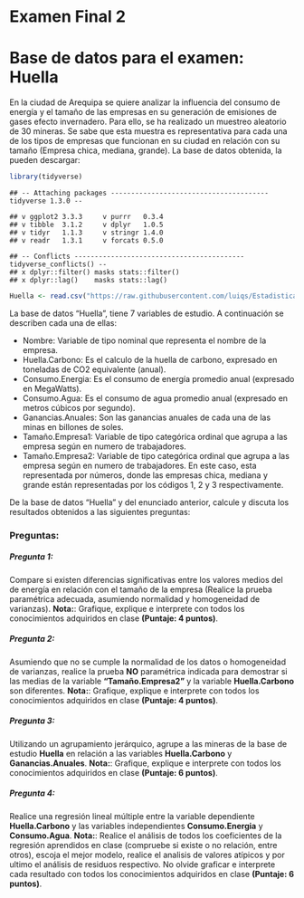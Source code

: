 Examen Final 2
================

# Base de datos para el examen: Huella

En la ciudad de Arequipa se quiere analizar la influencia del consumo de
energía y el tamaño de las empresas en su generación de emisiones de
gases efecto invernadero. Para ello, se ha realizado un muestreo
aleatorio de 30 mineras. Se sabe que esta muestra es representativa para
cada una de los tipos de empresas que funcionan en su ciudad en relación
con su tamaño (Empresa chica, mediana, grande). La base de datos
obtenida, la pueden descargar:

``` r
library(tidyverse)
```

    ## -- Attaching packages --------------------------------------- tidyverse 1.3.0 --

    ## v ggplot2 3.3.3     v purrr   0.3.4
    ## v tibble  3.1.2     v dplyr   1.0.5
    ## v tidyr   1.1.3     v stringr 1.4.0
    ## v readr   1.3.1     v forcats 0.5.0

    ## -- Conflicts ------------------------------------------ tidyverse_conflicts() --
    ## x dplyr::filter() masks stats::filter()
    ## x dplyr::lag()    masks stats::lag()

``` r
Huella <- read.csv("https://raw.githubusercontent.com/luiqs/Estadistica-Aplicada/main/PDB/Huella.csv")
```

La base de datos “Huella”, tiene 7 variables de estudio. A continuación
se describen cada una de ellas:

-   Nombre: Variable de tipo nominal que representa el nombre de la
    empresa.
-   Huella.Carbono: Es el calculo de la huella de carbono, expresado en
    toneladas de CO2 equivalente (anual).
-   Consumo.Energia: Es el consumo de energía promedio anual (expresado
    en MegaWatts).
-   Consumo.Agua: Es el consumo de agua promedio anual (expresado en
    metros cúbicos por segundo).
-   Ganancias.Anuales: Son las ganancias anuales de cada una de las
    minas en billones de soles.
-   Tamaño.Empresa1: Variable de tipo categórica ordinal que agrupa a
    las empresa según en numero de trabajadores.
-   Tamaño.Empresa2: Variable de tipo categórica ordinal que agrupa a
    las empresa según en numero de trabajadores. En este caso, esta
    representada por números, donde las empresas chica, mediana y grande
    están representadas por los códigos 1, 2 y 3 respectivamente.

De la base de datos “Huella” y del enunciado anterior, calcule y discuta
los resultados obtenidos a las siguientes preguntas:

### Preguntas:

##### Pregunta 1:

Compare si existen diferencias significativas entre los valores medios
del de energía en relación con el tamaño de la empresa (Realice la
prueba paramétrica adecuada, asumiendo normalidad y homogeneidad de
varianzas). **Nota:**: Grafique, explique e interprete con todos los
conocimientos adquiridos en clase **(Puntaje: 4 puntos)**.

##### Pregunta 2:

Asumiendo que no se cumple la normalidad de los datos o homogeneidad de
varianzas, realice la prueba **NO** paramétrica indicada para demostrar
si las medias de la variable **“Tamaño.Empresa2”** y la variable
**Huella.Carbono** son diferentes. **Nota:**: Grafique, explique e
interprete con todos los conocimientos adquiridos en clase **(Puntaje: 4
puntos)**.

##### Pregunta 3:

Utilizando un agrupamiento jerárquico, agrupe a las mineras de la base
de estudio **Huella** en relación a las variables **Huella.Carbono** y
**Ganancias.Anuales**. **Nota:**: Grafique, explique e interprete con
todos los conocimientos adquiridos en clase **(Puntaje: 6 puntos)**.

##### Pregunta 4:

Realice una regresión lineal múltiple entre la variable dependiente
**Huella.Carbono** y las variables independientes **Consumo.Energia** y
**Consumo.Agua**. **Nota:**: Realice el análisis de todos los
coeficientes de la regresión aprendidos en clase (compruebe si existe o
no relación, entre otros), escoja el mejor modelo, realice el analisis
de valores atípicos y por ultimo el análisis de residuos respectivo. No
olvide graficar e interprete cada resultado con todos los conocimientos
adquiridos en clase **(Puntaje: 6 puntos)**.
